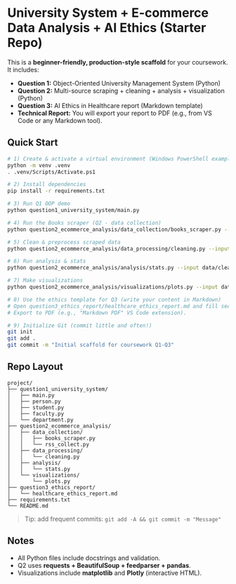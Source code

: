 # University System + E-commerce Data Analysis + AI Ethics (Starter Repo)

This is a **beginner-friendly, production-style scaffold** for your coursework. It includes:
- **Question 1:** Object-Oriented University Management System (Python)
- **Question 2:** Multi-source scraping + cleaning + analysis + visualization (Python)
- **Question 3:** AI Ethics in Healthcare report (Markdown template)
- **Technical Report:** You will export your report to PDF (e.g., from VS Code or any Markdown tool).

## Quick Start

```bash
# 1) Create & activate a virtual environment (Windows PowerShell examples)
python -m venv .venv
. .venv/Scripts/Activate.ps1

# 2) Install dependencies
pip install -r requirements.txt

# 3) Run Q1 OOP demo
python question1_university_system/main.py

# 4) Run the Books scraper (Q2 - data collection)
python question2_ecommerce_analysis/data_collection/books_scraper.py --out data/books

# 5) Clean & preprocess scraped data
python question2_ecommerce_analysis/data_processing/cleaning.py --input data/books/books.csv --out data/clean

# 6) Run analysis & stats
python question2_ecommerce_analysis/analysis/stats.py --input data/clean/books_clean.csv --out reports

# 7) Make visualizations
python question2_ecommerce_analysis/visualizations/plots.py --input data/clean/books_clean.csv --out reports/figures

# 8) Use the ethics template for Q3 (write your content in Markdown)
# Open question3_ethics_report/healthcare_ethics_report.md and fill sections.
# Export to PDF (e.g., "Markdown PDF" VS Code extension).

# 9) Initialize Git (commit little and often!)
git init
git add .
git commit -m "Initial scaffold for coursework Q1-Q3"
```

## Repo Layout

```
project/
├── question1_university_system/
│   ├── main.py
│   ├── person.py
│   ├── student.py
│   ├── faculty.py
│   └── department.py
├── question2_ecommerce_analysis/
│   ├── data_collection/
│   │   ├── books_scraper.py
│   │   └── rss_collect.py
│   ├── data_processing/
│   │   └── cleaning.py
│   ├── analysis/
│   │   └── stats.py
│   └── visualizations/
│       └── plots.py
├── question3_ethics_report/
│   └── healthcare_ethics_report.md
├── requirements.txt
└── README.md
```

> Tip: add frequent commits: `git add -A && git commit -m "Message"`

## Notes
- All Python files include docstrings and validation.
- Q2 uses **requests + BeautifulSoup + feedparser + pandas**.
- Visualizations include **matplotlib** and **Plotly** (interactive HTML).
